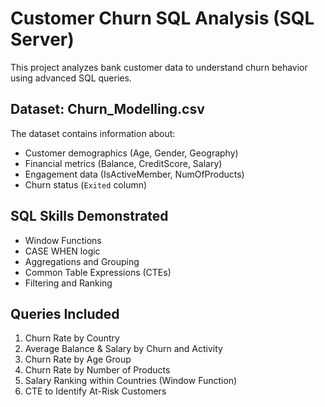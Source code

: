 
# Customer Churn SQL Analysis (SQL Server)

This project analyzes bank customer data to understand churn behavior using advanced SQL queries.

##  Dataset: Churn_Modelling.csv

The dataset contains information about:
- Customer demographics (Age, Gender, Geography)
- Financial metrics (Balance, CreditScore, Salary)
- Engagement data (IsActiveMember, NumOfProducts)
- Churn status (`Exited` column)

##  SQL Skills Demonstrated

- Window Functions
- CASE WHEN logic
- Aggregations and Grouping
- Common Table Expressions (CTEs)
- Filtering and Ranking

## Queries Included

1. Churn Rate by Country
2. Average Balance & Salary by Churn and Activity
3. Churn Rate by Age Group
4. Churn Rate by Number of Products
5. Salary Ranking within Countries (Window Function)
6. CTE to Identify At-Risk Customers
